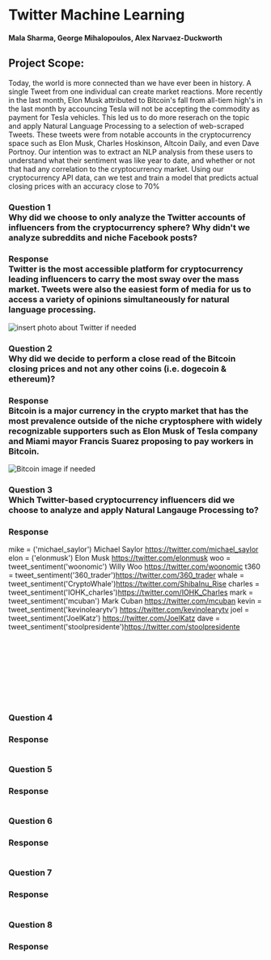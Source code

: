 # Twitter Machine Learning
#### Mala Sharma, George Mihalopoulos, Alex Narvaez-Duckworth

## Project Scope: 

Today, the world is more connected than we have ever been in history. A single Tweet from one individual can create market reactions. More recently in the last month, Elon Musk attributed to Bitcoin's fall from all-tiem high's in the last month by accouncing Tesla will not be accepting the commodity as payment for Tesla vehicles. This led us to do more reserach on the topic and apply Natural Language Processing to a selection of web-scraped Tweets. These tweets were from notable accounts in the cryptocurrency space such as Elon Musk, Charles Hoskinson, Altcoin Daily, and even Dave Portnoy. Our intention was to extract an NLP analysis from these users to understand what their sentiment was like year to date, and whether or not that had any correlation to the cryptocurrency market. Using our cryptocurrency API data, can we test and train a model that predicts actual closing prices with an accuracy close to 70%

### Question 1<br> Why did we choose to only analyze the Twitter accounts of influencers from the cryptocurrency sphere? Why didn't we analyze subreddits and niche Facebook posts? 

### Response <br> Twitter is the most accessible platform for cryptocurrency leading influencers to carry the most sway over the mass market. Tweets were also the easiest form of media for us to access a variety of opinions simultaneously for natural language processing.
![insert photo about Twitter if needed ](
)<br>
### Question 2<br> Why did we decide to perform a close read of the Bitcoin closing prices and not any other coins (i.e. dogecoin & ethereum)?

### Response <br>Bitcoin is a major currency in the crypto market that has the most prevalence outside of the niche cryptosphere with widely recognizable supporters such as Elon Musk of Tesla company and Miami mayor Francis Suarez proposing to pay workers in Bitcoin. 


![Bitcoin image if needed]()<br>
### Question 3<br> Which Twitter-based cryptocurrency influencers did we choose to analyze and apply Natural Langauge Processing to?

### Response <br>
mike = ('michael_saylor') Michael Saylor https://twitter.com/michael_saylor
elon = ('elonmusk') Elon Musk https://twitter.com/elonmusk
woo = tweet_sentiment('woonomic') Willy Woo https://twitter.com/woonomic
t360 = tweet_sentiment('360_trader')https://twitter.com/360_trader
whale = tweet_sentiment('CryptoWhale')https://twitter.com/ShibaInu_Rise
charles = tweet_sentiment('IOHK_charles')https://twitter.com/IOHK_Charles
mark = tweet_sentiment('mcuban') Mark Cuban https://twitter.com/mcuban
kevin = tweet_sentiment('kevinolearytv') https://twitter.com/kevinolearytv
joel = tweet_sentiment('JoelKatz') https://twitter.com/JoelKatz
dave = tweet_sentiment('stoolpresidente')https://twitter.com/stoolpresidente
![]()<br>
###
![]()<br>
###
![]()<br>
###
![]()<br>
### 
![]()<br>
###
![]()<br>
###
![]()<br>
### 
### Question 4<br>

### Response <br>
![]()<br>
### Question 5<br>


### Response <br>
![]()<br>
### Question 6<br>


### Response <br>
![]()<br>
### Question 7<br>


### Response <br>
![]()<br>
### Question 8<br>

### Response <br>
![]()<br>
